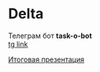 # Delta

Телеграм бот **task-o-bot**  
[tg link](https://tglink.ru/task_o_bot)

[Итоговая презентация](https://docs.google.com/presentation/d/1TyiZYXJf4aH1N4nEG-UfZO0_YA1owlKPvBUy_SsCHSQ/edit?usp=sharing)

